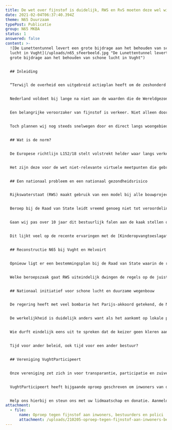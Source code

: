 ```yaml
---
title: De wet over fijnstof is duidelijk, RWS en RvS moeten deze wel willen lezen
date: 2021-02-04T06:37:40.394Z
theme: N65 Duurzaam
typePost: Publicatie
group: N65 MKBA
status: 1
answered: false
content: >-
  ![De Lunettentunnel levert een grote bijdrage aan het behouden van schone
  lucht in Vught](/uploads/n65_sfeerbeeld.jpg "De Lunettentunnel levert een
  grote bijdrage aan het behouden van schone lucht in Vught")


  ## Inleiding


  “Terwijl de overheid een uitgebreid actieplan heeft om de zeshonderd jaarlijkse verkeersdoden naar nul terug te brengen, doet diezelfde overheid vrijwel niets aan de 20.000 mensen die elk jaar sterven aan de gevolgen van vieze lucht door fijnstof.


  Nederland voldoet bij lange na niet aan de waarden die de Wereldgezondheidsorganisatie WHO stelt voor gezonde lucht. Daarmee schendt Nederland de zorgplicht die het heeft voor burgers”. Dat bracht de advocaat van Milieudefensie naar voren bij het gerechtshof in Den Haag.


  Een belangrijke veroorzaker van fijnstof is verkeer. Niet alleen door de uitlaatgassen maar ook door slijtage van banden en remschijven. Overstappen op elektrisch rijden zorgt voor minder fijnstof door uitlaatgassen wat echter ruimschoots teniet wordt gedaan door meer slijtage aan de zwaardere elektrische auto’s en ongunstig rijgedrag met sneller optrekken en harder remmen ([rapport OECD](https://www.oecd-ilibrary.org/environment/non-exhaust-particulate-emissions-from-road-transport_4a4dc6ca-en;jsessionid=3wBuRQRaMpYYyl205ayk3iLZ.ip-10-240-5-101)).


  Toch plannen wij nog steeds snelwegen door en direct langs woongebieden zonder beschermende maatregelen. De normen voor het meten van de hoeveelheid fijnstof zijn vastgelegd maar worden vrijwel overal doelbewust foutief ingezet.


  ## Wat is de norm?


  De Europese richtlijn L152/18 stelt volstrekt helder waar langs verkeerswegen **fysieke** **meetpunten** moeten worden geplaatst: binnen 10 meter van de wegrand. Om ook een oordeel te kunnen vellen over de fijnstof overlast verder van de weg af, worden **virtuele meetpunten** uit modelberekeningen gebruikt op vele posities buiten de voorgeschreven 10 meter van de wegrand.


  Het zijn deze voor de wet niet-relevante virtuele meetpunten die gebruikt worden door de overheid om aan te tonen dat de fijnstofoverlast best meevalt. Dat klopt dus niet, omdat de enige resultaten die relevant zijn, **altijd** binnen de 10 meter van de wegrand moeten zijn genomen. Dit is de Nederlandse wet die de Europese richtlijn letterlijk heeft overgenomen.


  ## Een nationaal probleem en een nationaal gezondheidsrisico


  Rijkswaterstaat (RWS) maakt gebruik van een model bij alle bouwprojecten: het NSL. Dit model hanteert niet deze voorgeschreven plaatsbepaling voor de concrete meetpunten of modellering. Dit is een onjuiste interpretatie van de Europese richtlijn en gelijkluidende Nederlandse wet. RWS gebruikt willekeurige berekeningspunten verder van de wegrand gelegen, met als enig doel om de daadwerkelijke luchtvervuiling te onderschatten en deze onderschattingen aan de [European Environment Agency](https://www.eea.europa.eu/nl) (EEA) te rapporteren.


  Beroep bij de Raad van State leidt vreemd genoeg niet tot veroordeling omdat er inmiddels een gewoonte (jurisprudentie) is ingesleten die deze denkfout lijkt te rechtvaardigen.


  Gaan wij pas over 10 jaar dit bestuurlijk falen aan de kaak stellen om dan de schade af te kopen en snelwegen te verleggen, dit tegen enorme maatschappelijk en financiële kosten? Is het wachten op de volgende stikstof-drama ([Programma Aanpak Stikstof](https://www.rijksoverheid.nl/onderwerpen/aanpak-stikstof)) waardoor projecten moeten worden stilgelegd en plannen moeten worden herzien?


  Dit lijkt veel op de recente ervaringen met de [Kinderopvangtoeslagaffaire](https://www.rijksoverheid.nl/onderwerpen/ontwikkelingen-belastingdienst/problemen-met-de-kinderopvangtoeslag), waarbij de Raad van State ten onrechte lange tijd de zijde van de overheid koos en het belang van de burger tussen de wielen is geraakt.


  ## Reconstructie N65 bij Vught en Helvoirt


  Opnieuw ligt er een bestemmingsplan bij de Raad van State waarin de regels wat betreft fijnstof volgens de foute interpretatie zijn beoordeeld. Een inmiddels aanhangig gemaakte gang naar het Europese Hof van Justitie, om de Nederlandse staat tot de orde te roepen, lijkt te laat te komen. Dat betekent dat het zoveelste project niet aan de regels lijkt te hoeven voldoen, tenzij de Raad van State zelf het initiatief neemt en een prejudiciële vraag hierover bij het Europese Hof van Justitie gaat neerleggen.


  Welke beroepszaak gaat RWS uiteindelijk dwingen de regels op de juiste manier te interpreteren, of worden nog jarenlang lokale schermutselingen door een oppermachtige overheid één voor één platgedrukt? Is er een politieke wil om dit bestuurlijk falen op tijd te onderkennen en bij te sturen?


  ## Nationaal initiatief voor schone lucht en duurzame wegenbouw


  De regering heeft met veel bombarie het Parijs-akkoord getekend, de Nederlandse overheid heeft [Het Schone Lucht Akkoord](https://www.brabant.nl/actueel/nieuws/milieu/2020/het-schone-lucht-akkoord) gestart en de Provincie Noord-Brabant heeft zich hierop vastgelegd. Allemaal indrukwekkende papieren, politieke handtekeningen, enthousiaste persberichten, veelbelovende verkiezingsprogramma’s.


  De werkelijkheid is duidelijk anders want als het aankomt op lokale projecten met politieke verdienpunten gelden andere regels, maar vooral een andere moraal.


  Wie durft eindelijk eens uit te spreken dat de keizer geen kleren aan heeft. Wie durft te zeggen dat het huidige bestuur de wet overtreedt en zijn beschermende taak naar de burgers verzaakt? Wie durft bij de komende verkiezingen zijn partij te verbinden aan de belofte dat wij met Programma Aanpak Stikstof en Kinderopvangtoeslagaffaire genoeg hebben geleerd en dat het tijd is voor gewetensvol beleid?


  Tijd voor ander beleid, ook tijd voor een ander bestuur?


  ## Vereniging VughtParticipeert


  Onze vereniging zet zich in voor transparantie, participatie en zuivere besluitvorming. Bij de ‘Reconstructie N65’ zijn wat betreft deze aspecten diverse problemen geïdentificeerd en gepubliceerd. In het bijzonder over schone lucht en fijnstof wordt veel beloofd, worden vele onwaarheden gesproken en diverse wetten overtreden.


  VughtParticipeert heeft bijgaande oproep geschreven om inwoners van de gemeente Vught bewust te maken van de plannen die gemeente, provincie en RWS hebben en de gevolgen voor de leefbaarheid. Tevens is deze oproep gericht op regionale en nationale bestuurders en politici zodat zij zich realiseren welke verantwoordelijkheid zij dragen bij het gedogen of bestrijden van deze manier van besturen.


  Help ons hierbij en steun ons met uw lidmaatschap en donatie. Aanmelden kan op onze website [www.VughtParticipeert.nl](http://www.VughtParticipeert.nl), donaties ontvangen wij graag op **NL77 RABO 0348 0459 21 t.n.v. Vereniging VughtParticipeert.**
attachment:
  - file:
      name: Oproep tegen fijnstof aan inwoners, bestuurders en polici
      attachment: /uploads/210205-oproep-tegen-fijnstof-aan-inwoners-bestuurders-en-politici.pdf
---
```

